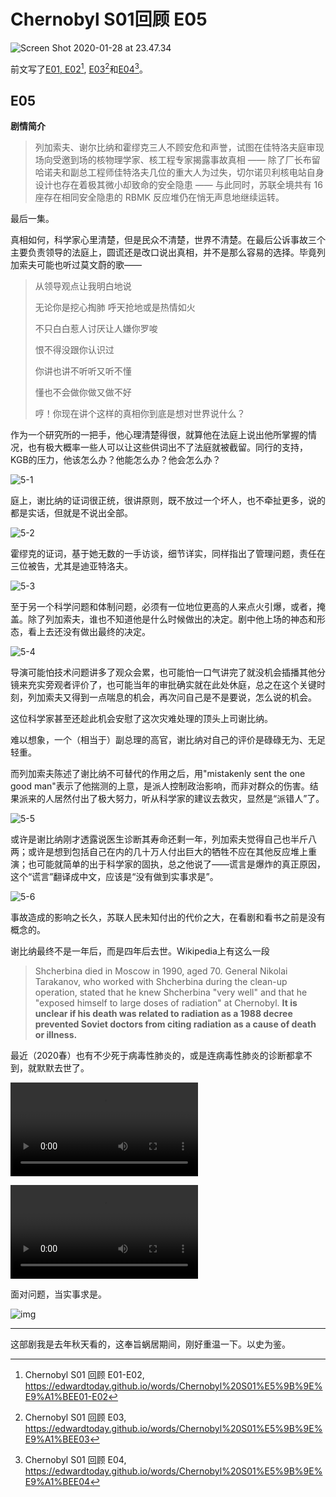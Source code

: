# Chernobyl S01回顾 E05

![Screen Shot 2020-01-28 at 23.47.34](assets/Screen%20Shot%202020-01-28%20at%2023.47.34.png)

前文写了[E01, E02](https://edwardtoday.github.io/words/Chernobyl%20S01%E5%9B%9E%E9%A1%BEE01-E02)[^1], [E03](https://edwardtoday.github.io/words/Chernobyl%20S01%E5%9B%9E%E9%A1%BEE03)[^2]和[E04](https://edwardtoday.github.io/words/Chernobyl%20S01%E5%9B%9E%E9%A1%BEE04)[^3]。

[^1]: Chernobyl S01 回顾 E01-E02, https://edwardtoday.github.io/words/Chernobyl%20S01%E5%9B%9E%E9%A1%BEE01-E02

[^2]: Chernobyl S01 回顾 E03, https://edwardtoday.github.io/words/Chernobyl%20S01%E5%9B%9E%E9%A1%BEE03

[^3]: Chernobyl S01 回顾 E04, https://edwardtoday.github.io/words/Chernobyl%20S01%E5%9B%9E%E9%A1%BEE04



## E05

**剧情简介**

> 列加索夫、谢尔比纳和霍缪克三人不顾安危和声誉，试图在佳特洛夫庭审现场向受邀到场的核物理学家、核工程专家揭露事故真相 —— 除了厂长布留哈诺夫和副总工程师佳特洛夫几位的重大人为过失，切尔诺贝利核电站自身设计也存在着极其微小却致命的安全隐患 —— 与此同时，苏联全境共有 16 座存在相同安全隐患的 RBMK 反应堆仍在悄无声息地继续运转。



最后一集。

真相如何，科学家心里清楚，但是民众不清楚，世界不清楚。在最后公诉事故三个主要负责领导的法庭上，圆谎还是改口说出真相，并不是那么容易的选择。毕竟列加索夫可能也听过莫文蔚的歌——

> 从领导观点让我明白地说
>
> 无论你是挖心掏肺 呼天抢地或是热情如火
>
> 不只白白惹人讨厌让人嫌你罗唆
>
> 恨不得没跟你认识过
>
> 你讲也讲不听听又听不懂
>
> 懂也不会做你做又做不好
>
> 哼！你现在讲个这样的真相你到底是想对世界说什么？

作为一个研究所的一把手，他心理清楚得很，就算他在法庭上说出他所掌握的情况，也有极大概率一些人可以让这些供词出不了法庭就被截留。同行的支持，KGB的压力，他该怎么办？他能怎么办？他会怎么办？

![5-1](assets/5-1.jpg)



庭上，谢比纳的证词很正统，很讲原则，既不放过一个坏人，也不牵扯更多，说的都是实话，但就是不说出全部。

![5-2](assets/5-2.jpg)



霍缪克的证词，基于她无数的一手访谈，细节详实，同样指出了管理问题，责任在三位被告，尤其是迪亚特洛夫。

![5-3](assets/5-3.jpg)



至于另一个科学问题和体制问题，必须有一位地位更高的人来点火引爆，或者，掩盖。除了列加索夫，谁也不知道他是什么时候做出的决定。剧中他上场的神态和形态，看上去还没有做出最终的决定。

![5-4](assets/5-4.jpg)



导演可能怕技术问题讲多了观众会累，也可能怕一口气讲完了就没机会插播其他分镜来充实旁观者评价了，也可能当年的审批确实就在此处休庭，总之在这个关键时刻，列加索夫又得到一点喘息的机会，再次问自己是不是要说，怎么说的机会。

这位科学家甚至还趁此机会安慰了这次灾难处理的顶头上司谢比纳。

难以想象，一个（相当于）副总理的高官，谢比纳对自己的评价是碌碌无为、无足轻重。

而列加索夫陈述了谢比纳不可替代的作用之后，用"mistakenly sent the one good man"表示了他揣测的上意，是派人控制政治影响，而非对群众的伤害。结果派来的人居然付出了极大努力，听从科学家的建议去救灾，显然是“派错人”了。

![5-5](assets/5-5.jpg)



或许是谢比纳刚才透露说医生诊断其寿命还剩一年，列加索夫觉得自己也半斤八两；或许是想到包括自己在内的几十万人付出巨大的牺牲不应在其他反应堆上重演；也可能就简单的出于科学家的固执，总之他说了——谎言是爆炸的真正原因，这个“谎言”翻译成中文，应该是“没有做到实事求是”。

![5-6](assets/5-6.jpg)



事故造成的影响之长久，苏联人民未知付出的代价之大，在看剧和看书之前是没有概念的。

谢比纳最终不是一年后，而是四年后去世。Wikipedia上有这么一段

> Shcherbina died in Moscow in 1990, aged 70. General Nikolai Tarakanov, who worked with Shcherbina during the clean-up operation, stated that he knew Shcherbina "very well" and that he "exposed himself to large doses of radiation" at Chernobyl. **It is unclear if his death was related to radiation as a 1988 decree prevented Soviet doctors from citing radiation as a cause of death or illness.**

最近（2020春）也有不少死于病毒性肺炎的，或是连病毒性肺炎的诊断都拿不到，就默默去世了。

<video controls><source src="assets/Chernobyl.memories.1080p.m4v" type="video/mp4"></video>

<video controls><source src="https://media.githubusercontent.com/media/edwardtoday/words/master/assets/Chernobyl.memories.1080p.m4v" type="video/mp4"></video>



面对问题，当实事求是。

![img](assets/20161213164956865938.JPG)

---

这部剧我是去年秋天看的，这奉旨蜗居期间，刚好重温一下。以史为鉴。